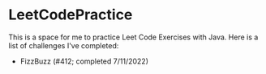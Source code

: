 # LeetCodePractice

This is a space for me to practice Leet Code Exercises with Java. Here is a list of challenges I've completed: 

- FizzBuzz (#412; completed 7/11/2022)
